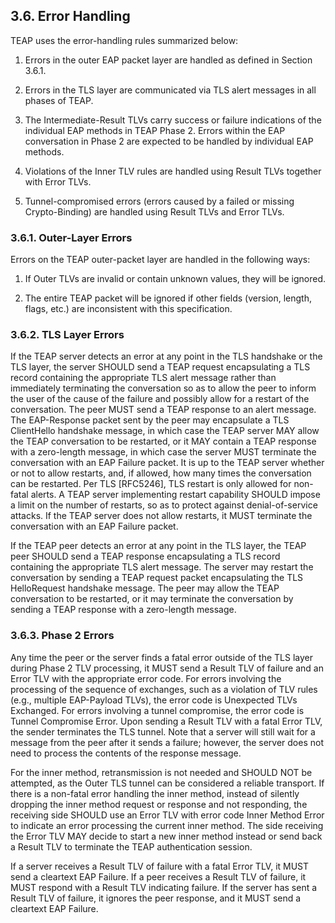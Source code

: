 
## 3.6.  Error Handling

   TEAP uses the error-handling rules summarized below:

   1.  Errors in the outer EAP packet layer are handled as defined in
       Section 3.6.1.

   2.  Errors in the TLS layer are communicated via TLS alert messages
       in all phases of TEAP.

   3.  The Intermediate-Result TLVs carry success or failure indications
       of the individual EAP methods in TEAP Phase 2.  Errors within the
       EAP conversation in Phase 2 are expected to be handled by
       individual EAP methods.

   4.  Violations of the Inner TLV rules are handled using Result TLVs
       together with Error TLVs.

   5.  Tunnel-compromised errors (errors caused by a failed or missing
       Crypto-Binding) are handled using Result TLVs and Error TLVs.

### 3.6.1.  Outer-Layer Errors

   Errors on the TEAP outer-packet layer are handled in the following
   ways:

   1.  If Outer TLVs are invalid or contain unknown values, they will be
       ignored.

   2.  The entire TEAP packet will be ignored if other fields (version,
       length, flags, etc.) are inconsistent with this specification.

### 3.6.2.  TLS Layer Errors

   If the TEAP server detects an error at any point in the TLS handshake
   or the TLS layer, the server SHOULD send a TEAP request encapsulating
   a TLS record containing the appropriate TLS alert message rather than
   immediately terminating the conversation so as to allow the peer to
   inform the user of the cause of the failure and possibly allow for a
   restart of the conversation.  The peer MUST send a TEAP response to
   an alert message.  The EAP-Response packet sent by the peer may
   encapsulate a TLS ClientHello handshake message, in which case the
   TEAP server MAY allow the TEAP conversation to be restarted, or it
   MAY contain a TEAP response with a zero-length message, in which case
   the server MUST terminate the conversation with an EAP Failure
   packet.  It is up to the TEAP server whether or not to allow
   restarts, and, if allowed, how many times the conversation can be
   restarted.  Per TLS [RFC5246], TLS restart is only allowed for non-
   fatal alerts.  A TEAP server implementing restart capability SHOULD
   impose a limit on the number of restarts, so as to protect against
   denial-of-service attacks.  If the TEAP server does not allow
   restarts, it MUST terminate the conversation with an EAP Failure
   packet.

   If the TEAP peer detects an error at any point in the TLS layer, the
   TEAP peer SHOULD send a TEAP response encapsulating a TLS record
   containing the appropriate TLS alert message.  The server may restart
   the conversation by sending a TEAP request packet encapsulating the
   TLS HelloRequest handshake message.  The peer may allow the TEAP
   conversation to be restarted, or it may terminate the conversation by
   sending a TEAP response with a zero-length message.

### 3.6.3.  Phase 2 Errors

   Any time the peer or the server finds a fatal error outside of the
   TLS layer during Phase 2 TLV processing, it MUST send a Result TLV of
   failure and an Error TLV with the appropriate error code.  For errors
   involving the processing of the sequence of exchanges, such as a
   violation of TLV rules (e.g., multiple EAP-Payload TLVs), the error
   code is Unexpected TLVs Exchanged.  For errors involving a tunnel
   compromise, the error code is Tunnel Compromise Error.  Upon sending
   a Result TLV with a fatal Error TLV, the sender terminates the TLS
   tunnel.  Note that a server will still wait for a message from the
   peer after it sends a failure; however, the server does not need to
   process the contents of the response message.

   For the inner method, retransmission is not needed and SHOULD NOT be
   attempted, as the Outer TLS tunnel can be considered a reliable
   transport.  If there is a non-fatal error handling the inner method,
   instead of silently dropping the inner method request or response and
   not responding, the receiving side SHOULD use an Error TLV with error
   code Inner Method Error to indicate an error processing the current
   inner method.  The side receiving the Error TLV MAY decide to start a
   new inner method instead or send back a Result TLV to terminate the
   TEAP authentication session.

   If a server receives a Result TLV of failure with a fatal Error TLV,
   it MUST send a cleartext EAP Failure.  If a peer receives a Result
   TLV of failure, it MUST respond with a Result TLV indicating failure.
   If the server has sent a Result TLV of failure, it ignores the peer
   response, and it MUST send a cleartext EAP Failure.
